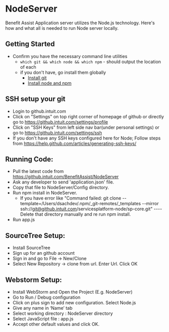 NodeServer
==========

Benefit Assist Application server utilizes the Node.js technology. Here's how and what all is needed to run Node server locally.

## Getting Started

* Confirm you have the necessary command line utilities
  * `which git && which node && which npm` - should output the location of each
  * if you don't have, go install them globally
    * [Install git](https://git-scm.com/book/en/v2/Getting-Started-Installing-Git#Installing-on-Mac)
    * [Install node and npm](https://nodejs.org/download/)

## SSH setup your git
* Login to github.intuit.com
* Click on "Settings" on top right corner of homepage of github or directly go to https://github.intuit.com/settings/profile
* Click on "SSH Keys" from left side nav bar(under personal settings) or go to https://github.intuit.com/settings/ssh
* If you don't have any SSH keys configured here for Node; Follow steps from https://help.github.com/articles/generating-ssh-keys/

## Running Code:
* Pull the latest code from https://github.intuit.com/BenefitAssist/NodeServer
* Ask any developer to send 'application.json' file.
* Copy that file to NodeServer/Config directory.
* Run npm install in NodeServer.
	* If you have error like "Command failed: git clone --template=/Users/dsachdev/.npm/_git-remotes/_templates --mirror ssh://git@github.intuit.com/servicesplatform-node/sp-core.git" ----  Delete that directory manually and re run npm install.
* Run app.js

## SourceTree Setup:
* Install SourceTree
* Sign up for an github account
* Sign in and go to File -> New/Clone
* Select New Repository -> clone from url. Enter Url. Click OK

## Webstorm Setup:
* Install WebStorm and Open the Project (E.g. NodeServer)
* Go to Run / Debug configuration
* Click on plus sign to add new configuration. Select Node.js
* Give any name in ‘Name’ tab
* Select working directory : NodeServer directory
* Select JavaScript file : app.js
* Accept other default values and click OK.

